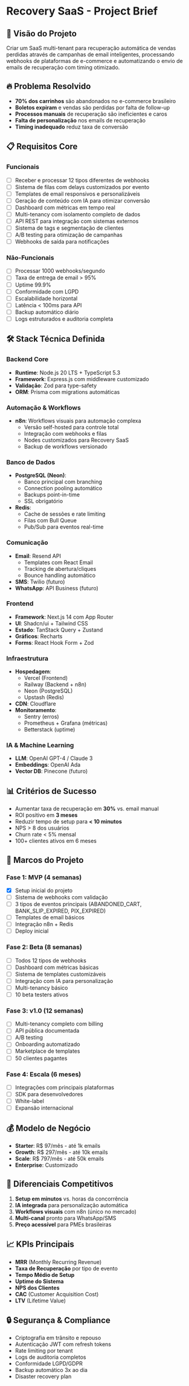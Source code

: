 # Recovery SaaS - Project Brief

## 🎯 Visão do Projeto
Criar um SaaS multi-tenant para recuperação automática de vendas perdidas através de campanhas de email inteligentes, processando webhooks de plataformas de e-commerce e automatizando o envio de emails de recuperação com timing otimizado.

## 🔥 Problema Resolvido
- **70% dos carrinhos** são abandonados no e-commerce brasileiro
- **Boletos expiram** e vendas são perdidas por falta de follow-up
- **Processos manuais** de recuperação são ineficientes e caros
- **Falta de personalização** nos emails de recuperação
- **Timing inadequado** reduz taxa de conversão

## 📋 Requisitos Core

### Funcionais
- [ ] Receber e processar 12 tipos diferentes de webhooks
- [ ] Sistema de filas com delays customizados por evento
- [ ] Templates de email responsivos e personalizáveis
- [ ] Geração de conteúdo com IA para otimizar conversão
- [ ] Dashboard com métricas em tempo real
- [ ] Multi-tenancy com isolamento completo de dados
- [ ] API REST para integração com sistemas externos
- [ ] Sistema de tags e segmentação de clientes
- [ ] A/B testing para otimização de campanhas
- [ ] Webhooks de saída para notificações

### Não-Funcionais
- [ ] Processar 1000 webhooks/segundo
- [ ] Taxa de entrega de email > 95%
- [ ] Uptime 99.9%
- [ ] Conformidade com LGPD
- [ ] Escalabilidade horizontal
- [ ] Latência < 100ms para API
- [ ] Backup automático diário
- [ ] Logs estruturados e auditoria completa

## 🛠 Stack Técnica Definida

### Backend Core
- **Runtime**: Node.js 20 LTS + TypeScript 5.3
- **Framework**: Express.js com middleware customizado
- **Validação**: Zod para type-safety
- **ORM**: Prisma com migrations automáticas

### Automação & Workflows
- **n8n**: Workflows visuais para automação complexa
  - Versão self-hosted para controle total
  - Integração com webhooks e filas
  - Nodes customizados para Recovery SaaS
  - Backup de workflows versionado

### Banco de Dados
- **PostgreSQL (Neon)**: 
  - Banco principal com branching
  - Connection pooling automático
  - Backups point-in-time
  - SSL obrigatório
- **Redis**: 
  - Cache de sessões e rate limiting
  - Filas com Bull Queue
  - Pub/Sub para eventos real-time

### Comunicação
- **Email**: Resend API
  - Templates com React Email
  - Tracking de abertura/cliques
  - Bounce handling automático
- **SMS**: Twilio (futuro)
- **WhatsApp**: API Business (futuro)

### Frontend
- **Framework**: Next.js 14 com App Router
- **UI**: Shadcn/ui + Tailwind CSS
- **Estado**: TanStack Query + Zustand
- **Gráficos**: Recharts
- **Forms**: React Hook Form + Zod

### Infraestrutura
- **Hospedagem**: 
  - Vercel (Frontend)
  - Railway (Backend + n8n)
  - Neon (PostgreSQL)
  - Upstash (Redis)
- **CDN**: Cloudflare
- **Monitoramento**: 
  - Sentry (erros)
  - Prometheus + Grafana (métricas)
  - Betterstack (uptime)

### IA & Machine Learning
- **LLM**: OpenAI GPT-4 / Claude 3
- **Embeddings**: OpenAI Ada
- **Vector DB**: Pinecone (futuro)

## 📊 Critérios de Sucesso
- Aumentar taxa de recuperação em **30%** vs. email manual
- ROI positivo em **3 meses**
- Reduzir tempo de setup para **< 10 minutos**
- NPS > 8 dos usuários
- Churn rate < 5% mensal
- 100+ clientes ativos em 6 meses

## 🚀 Marcos do Projeto

### Fase 1: MVP (4 semanas) 
- [x] Setup inicial do projeto
- [ ] Sistema de webhooks com validação
- [ ] 3 tipos de eventos principais (ABANDONED_CART, BANK_SLIP_EXPIRED, PIX_EXPIRED)
- [ ] Templates de email básicos
- [ ] Integração n8n + Redis
- [ ] Deploy inicial

### Fase 2: Beta (8 semanas)
- [ ] Todos 12 tipos de webhooks
- [ ] Dashboard com métricas básicas
- [ ] Sistema de templates customizáveis
- [ ] Integração com IA para personalização
- [ ] Multi-tenancy básico
- [ ] 10 beta testers ativos

### Fase 3: v1.0 (12 semanas)
- [ ] Multi-tenancy completo com billing
- [ ] API pública documentada
- [ ] A/B testing
- [ ] Onboarding automatizado
- [ ] Marketplace de templates
- [ ] 50 clientes pagantes

### Fase 4: Escala (6 meses)
- [ ] Integrações com principais plataformas
- [ ] SDK para desenvolvedores
- [ ] White-label
- [ ] Expansão internacional

## 💰 Modelo de Negócio
- **Starter**: R$ 97/mês - até 1k emails
- **Growth**: R$ 297/mês - até 10k emails  
- **Scale**: R$ 797/mês - até 50k emails
- **Enterprise**: Customizado

## 🎯 Diferenciais Competitivos
1. **Setup em minutos** vs. horas da concorrência
2. **IA integrada** para personalização automática
3. **Workflows visuais** com n8n (único no mercado)
4. **Multi-canal** pronto para WhatsApp/SMS
5. **Preço acessível** para PMEs brasileiras

## 📈 KPIs Principais
- **MRR** (Monthly Recurring Revenue)
- **Taxa de Recuperação** por tipo de evento
- **Tempo Médio de Setup**
- **Uptime do Sistema**
- **NPS dos Clientes**
- **CAC** (Customer Acquisition Cost)
- **LTV** (Lifetime Value)

## 🔒 Segurança & Compliance
- Criptografia em trânsito e repouso
- Autenticação JWT com refresh tokens
- Rate limiting por tenant
- Logs de auditoria completos
- Conformidade LGPD/GDPR
- Backup automático 3x ao dia
- Disaster recovery plan 